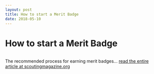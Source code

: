 ```yaml
---
layout: post
title: How to start a Merit Badge
date: 2018-05-10
---
```


# How to start a Merit Badge

<img src="http://i0.wp.com/blog.scoutingmagazine.org/wp-content/uploads/sites/2/2015/09/How-to-earn-merit-badges.jpg" alt=""/>

The recommended process for earning merit badges... <a href="http://blog.scoutingmagazine.org/2015/09/24/earn-merit-badge/" target="blank">read the entire article at scoutingmagazine.org</a>

